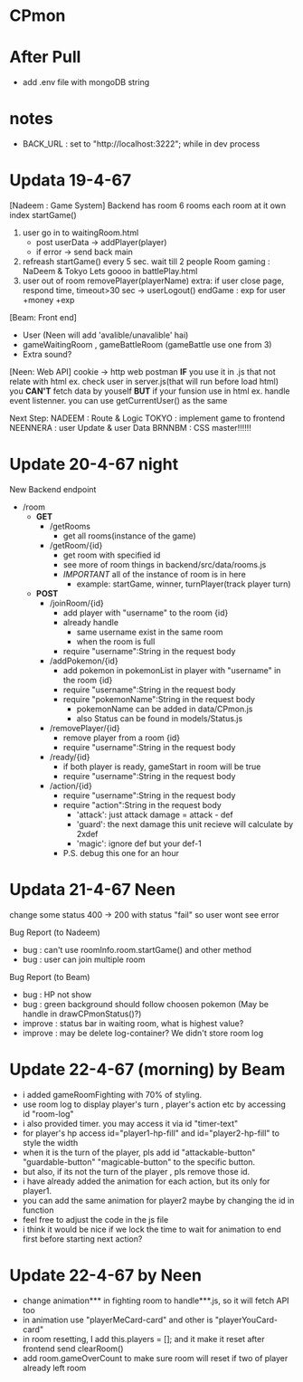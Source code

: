 # CPmon

# After Pull
- add .env file with mongoDB string 

# notes
- BACK_URL : set to "http://localhost:3222"; while in dev process



# Updata 19-4-67
[Nadeem : Game System]
Backend has room 6 rooms each room at it own index
startGame()
1. user go in to waitingRoom.html
    - post userData -> addPlayer(player)
    - if error -> send back main
2. refreash startGame() every 5 sec. wait till 2 people
Room gaming : NaDeem & Tokyo Lets goooo in battlePlay.html
3. user out of room removePlayer(playerName)
extra: if user close page, respond time, timeout>30 sec -> userLogout()
endGame : exp for user +money +exp

[Beam: Front end]
- User (Neen will add 'avalible/unavalible' hai)
- gameWaitingRoom , gameBattleRoom (gameBattle use one from 3)
- Extra sound?

[Neen: Web API]
cookie -> http web postman
**IF** you use it in .js that not relate with html ex. check user in server.js(that will run before load html)
you **CAN'T** fetch data by youself
**BUT** if your funsion use in html ex. handle event listenner. you can use getCurrentUser() as the same

Next Step:
NADEEM : Route & Logic
TOKYO : implement game to frontend 
NEENNERA : user Update & user Data
BRNNBM : CSS master!!!!!!

# Update 20-4-67 night
New Backend endpoint

- /room
    - **GET**
        - /getRooms
            - get all rooms(instance of the game)
        - /getRoom/{id}
            - get room with specified id
            - see more of room things in backend/src/data/rooms.js
            - *IMPORTANT* all of the instance of room is in here
                - example: startGame, winner, turnPlayer(track player turn)
    - **POST**
        - /joinRoom/{id}
            - add player with "username" to the room {id}
            - already handle
                - same username exist in the same room
                - when the room is full
            - require "username":String in the request body
        - /addPokemon/{id} 
            - add pokemon in pokemonList in player with "username" in the room {id}
            - require "username":String in the request body
            - require "pokemonName":String in the request body
                - pokemonName can be added in data/CPmon.js
                - also Status can be found in models/Status.js
        - /removePlayer/{id}
            - remove player from a room {id}
            - require "username":String in the request body
        - /ready/{id}
            - if both player is ready, gameStart in room will be true
            - require "username":String in the request body
        - /action/{id}
            - require "username":String in the request body
            - require "action":String in the request body
                - 'attack': just attack damage = attack - def
                - 'guard': the next damage this unit recieve will calculate by 2xdef
                - 'magic': ignore def but your def-1
            - P.S. debug this one for an hour



# Updata 21-4-67 Neen
change some status 400 -> 200 with status "fail" so user wont see error

Bug Report (to Nadeem)
- bug : can't use roomInfo.room.startGame() and other method
- bug : user can join multiple room 

Bug Report (to Beam)
- bug : HP not show 
- bug : green background should follow choosen pokemon (May be handle in drawCPmonStatus()?)
- improve : status bar in waiting room, what is highest value?
- improve : may be delete log-container? We didn't store room log

# Update 22-4-67 (morning) by Beam
- i added gameRoomFighting with 70% of styling.
- use room log to display player's turn , player's action etc by accessing id "room-log"
- i also provided timer. you may access it via id "timer-text"
- for player's hp access id="player1-hp-fill" and id="player2-hp-fill" to style the width
- when it is the turn of the player, pls add id "attackable-button" "guardable-button" "magicable-button" to the specific button.
- but also, if its not the turn of the player , pls remove those id.
- i have already added the animation for each action, but its only for player1.
- you can add the same animation for player2 maybe by changing the id in function
- feel free to adjust the code in the js file
- i think it would be nice if we lock the time to wait for animation to end first before starting next action?


# Update 22-4-67 by Neen
- change animation*** in fighting room to handle***.js, so it will fetch API too
- in animation use "playerMeCard-card" and other is "playerYouCard-card"
- in room resetting, I add this.players = []; and it make it reset after frontend send clearRoom()
- add room.gameOverCount to make sure room will reset if two of player already left room